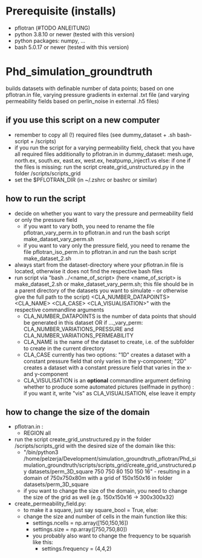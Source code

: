 # Prerequisite (installs)
- pflotran (#TODO ANLEITUNG)
- python 3.8.10 or newer (tested with this version)
- python packages: numpy, ...
- bash 5.0.17 or newer (tested with this version)

# Phd_simulation_groundtruth
builds datasets with definable number of data points; based on one pflotran.in file, varying pressure gradients in external .txt file (and varying permeability fields based on perlin_noise in external .h5 files)

## if you use this script on a new computer
- remember to copy all (!) required files (see dummy_dataset + .sh bash-script + /scripts)
- if you run the script for a varying permeability field, check that you have all required files additionally to pflotran.in in dummy_dataset: mesh.uge, north.ex, south.ex, east.ex, west.ex, heatpump_inject1.vs
    else: if one if the files is missing: run the script create_grid_unstructured.py in the folder /scripts/scripts_grid
- set the $PFLOTRAN_DIR (in ~/.zshrc or bashrc or similar)

## how to run the script
- decide on whether you want to vary the pressure and permeability field or only the pressure field
    - if you want to vary both, you need to rename the file pflotran_vary_perm.in to pflotran.in and run the bash script make_dataset_vary_perm.sh
    - if you want to vary only the pressure field, you need to rename the file pflotran_iso_perm.in to pflotran.in and run the bash script make_dataset_2.sh
- always start from the dataset-directory where your pflotran.in file is located, otherwise it does not find the respective bash files
- run script via "bash ../<name_of_script> (here <name_of_script> is make_dataset_2.sh or make_dataset_vary_perm.sh; this file should be in a parent directory of the datasets you want to simulate - or otherwise give the full path to the script) <CLA_NUMBER_DATAPOINTS> <CLA_NAME> <CLA_CASE> <CLA_VISUALISATION>" with the respective commandline arguments
    - CLA_NUMBER_DATAPOINTS is the number of data points that should be generated in this dataset OR if ..._vary_perm: CLA_NUMBER_VARIATIONS_PRESSURE and CLA_NUMBER_VARIATIONS_PERMEABILITY
    - CLA_NAME is the name of the dataset to create, i.e. of the subfolder to create in the current directory
    - CLA_CASE currently has two options: "1D" creates a dataset with a constant pressure field that only varies in the y-component; "2D" creates a dataset with a constant pressure field that varies in the x- and y-component
    - CLA_VISULISATION is an **optional** commandline argument defining whether to produce some automated pictures (selfmade in python) : if you want it, write "vis" as CLA_VISUALISATION, else leave it empty

## how to change the size of the domain
- pflotran.in :
    - REGION all
- run the script create_grid_unstructured.py in the folder /scripts/scripts_grid with the desired size of the domain like this:
    - "/bin/python3 /home/pelzerja/Development/simulation_groundtruth_pflotran/Phd_simulation_groundtruth/scripts/scripts_grid/create_grid_unstructured.py datasets/perm_3D_square 750 750 80 150 150 16" - resulting in a domain of 750x750x80m with a grid of 150x150x16 in folder datasets/perm_3D_square
    - if you want to change the size of the domain, you need to change the size of the grid as well (e.g. 150x150x16 -> 300x300x32)
- create_permeability_field.py:
    - to make it a square, just say square_bool = True, else:
    - change the size and number of cells in the main function like this:
        - settings.ncells = np.array([150,150,16])
        - settings.size = np.array([750,750,80])
        - you probably also want to change the frequency to be squarish like this:
            - settings.frequency = (4,4,2)
